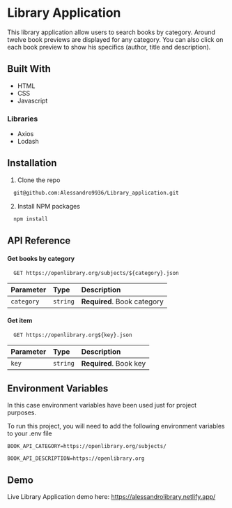 # Library Application

This library application allow users to search books by category. Around twelve book previews are displayed for any category. You can also click on each book preview to show his specifics (author, title and description).

## Built With

- HTML
- CSS
- Javascript

### Libraries

- Axios
- Lodash

## Installation

1. Clone the repo

```bash
  git@github.com:Alessandro9936/Library_application.git
```

2. Install NPM packages

```bash
  npm install
```

## API Reference

#### Get books by category

```http
  GET https://openlibrary.org/subjects/${category}.json
```

| Parameter  | Type     | Description                 |
| :--------- | :------- | :-------------------------- |
| `category` | `string` | **Required**. Book category |

#### Get item

```http
  GET https://openlibrary.org${key}.json
```

| Parameter | Type     | Description            |
| :-------- | :------- | :--------------------- |
| `key`     | `string` | **Required**. Book key |

## Environment Variables

In this case environment variables have been used just for project purposes.

To run this project, you will need to add the following environment variables to your .env file

`BOOK_API_CATEGORY=https://openlibrary.org/subjects/`

`BOOK_API_DESCRIPTION=https://openlibrary.org`

## Demo

Live Library Application demo here: https://alessandrolibrary.netlify.app/
